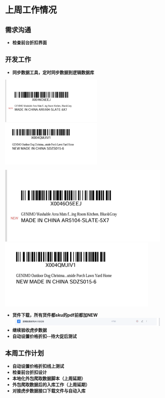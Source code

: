 # 上周工作情况
## **需求沟通**
- **检查前台折扣界面**

## **开发工作**
- **同步数据工具，定时同步数据到逻辑数据库**

<img src="https://github.com/judokin/rpa_tools/blob/main/weekly_report/20250708/img_v3_02nq_6165cafd-96b4-4ad6-ad9a-1cbcf16c187g.jpg" alt="图片alt" width="300" />
<img src="https://github.com/judokin/rpa_tools/blob/main/weekly_report/20250708/img_v3_02nq_78cc16b6-7370-42a1-a418-da534930c61g.jpg" alt="图片alt" width="300" />

![图片alt](./20250708/img_v3_02nq_6165cafd-96b4-4ad6-ad9a-1cbcf16c187g.jpg "提示")
![图片alt](./20250708/img_v3_02nq_78cc16b6-7370-42a1-a418-da534930c61g.jpg "提示")

- **货件下载，所有货件都sku的pdf前都加NEW**
![图片alt](./20250708/screenshot-20250708-145442.png "提示")
- **继续验收虎步数据**
- **自动设置价格折扣--待大促后测试**

## **本周工作计划**
- **自动设置价格折扣线上测试**
- **检查前台折扣设计**
- **本地化外包爬取数据脚本（上周延期）**
- **外包爬取数据后的入库工作（上周延期）**
- **对接虎步数据接口下载文件与自动入库**

